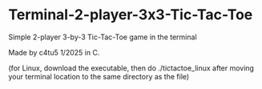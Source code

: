 # Terminal-2-player-3x3-Tic-Tac-Toe
Simple 2-player 3-by-3 Tic-Tac-Toe game in the terminal

Made by c4tu5 1/2025 in C.

(for Linux, download the executable, then do ./tictactoe_linux after moving your terminal location to the same directory as the file)
